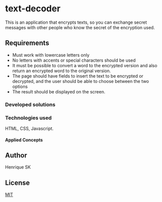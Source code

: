 # text-decoder

This is an application that encrypts texts, so you can exchange secret messages with other people who know the secret of the encryption used.

## Requirements

- Must work with lowercase letters only
- No letters with accents or special characters should be used
- It must be possible to convert a word to the encrypted version and also return an encrypted word to the original version.
- The page should have fields to insert the text to be encrypted or decrypted, and the user should be able to choose between the two options
- The result should be displayed on the screen.
    
### Developed solutions

### Technologies used

HTML, CSS, Javascript.

#### Applied Concepts

## Author
Henrique SK

## License
[MIT](https://choosealicense.com/license/mit/)
